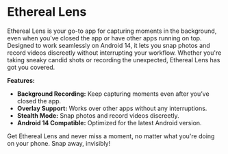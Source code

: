 # Ethereal Lens

Ethereal Lens is your go-to app for capturing moments in the background, even when you've closed the app or have other apps running on top. Designed to work seamlessly on Android 14, it lets you snap photos and record videos discreetly without interrupting your workflow. Whether you're taking sneaky candid shots or recording the unexpected, Ethereal Lens has got you covered.

**Features:**
- **Background Recording:** Keep capturing moments even after you’ve closed the app.
- **Overlay Support:** Works over other apps without any interruptions.
- **Stealth Mode:** Snap photos and record videos discreetly.
- **Android 14 Compatible:** Optimized for the latest Android version.

Get Ethereal Lens and never miss a moment, no matter what you're doing on your phone. Snap away, invisibly!

